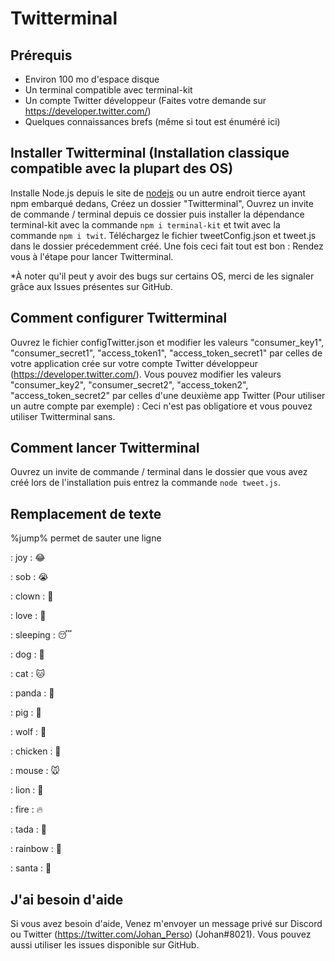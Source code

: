# Twitterminal

## Prérequis

  - Environ 100 mo d'espace disque
  - Un terminal compatible avec terminal-kit
  - Un compte Twitter développeur (Faites votre demande sur https://developer.twitter.com/)
  - Quelques connaissances brefs (même si tout est énuméré ici)
  

## Installer Twitterminal (Installation classique compatible avec la plupart des OS)

Installe Node.js depuis le site de [nodejs](https://nodejs.org/) ou un autre endroit tierce ayant npm embarqué dedans, Créez un dossier "Twitterminal", Ouvrez un invite de commande / terminal depuis ce dossier puis installer la dépendance terminal-kit avec la commande `npm i terminal-kit` et twit avec la commande `npm i twit`. Téléchargez le fichier tweetConfig.json et tweet.js dans le dossier précedemment créé. Une fois ceci fait tout est bon : Rendez vous à l'étape pour lancer Twitterminal.

*À noter qu'il peut y avoir des bugs sur certains OS, merci de les signaler grâce aux Issues présentes sur GitHub.


## Comment configurer Twitterminal

Ouvrez le fichier configTwitter.json et modifier les valeurs "consumer_key1", "consumer_secret1", "access_token1", "access_token_secret1" par celles de votre application crée sur votre compte Twitter développeur (https://developer.twitter.com/). Vous pouvez modifier les valeurs "consumer_key2", "consumer_secret2", "access_token2", "access_token_secret2" par celles d'une deuxième app Twitter (Pour utiliser un autre compte par exemple) : Ceci n'est pas obligatiore et vous pouvez utiliser Twitterminal sans.


## Comment lancer Twitterminal

Ouvrez un invite de commande / terminal dans le dossier que vous avez créé lors de l'installation puis entrez la commande `node tweet.js`.


## Remplacement de texte

%jump% permet de sauter une ligne

: joy : 😂

: sob : 😭

: clown : 🤡

: love : 🥰

: sleeping : 😴

:  dog : 🐶

: cat : 🐱

: panda : 🐼

: pig : 🐷

: wolf : 🐺

: chicken : 🐔

: mouse : 🐭

: lion : 🦁

: fire : 🔥

: tada : 🎉

: rainbow : 🌈
 
: santa : 🎅


## J'ai besoin d'aide

Si vous avez besoin d'aide, Venez m'envoyer un message privé sur Discord ou Twitter (https://twitter.com/Johan_Perso) (Johan#8021). Vous pouvez aussi utiliser les issues disponible sur GitHub.
